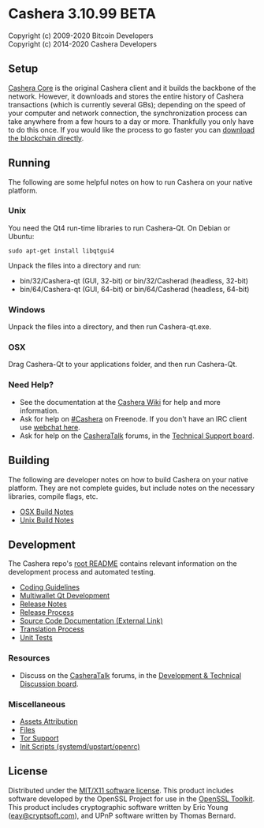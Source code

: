 Cashera 3.10.99 BETA
=====================

Copyright (c) 2009-2020 Bitcoin Developers  
Copyright (c) 2014-2020 Cashera Developers


Setup
---------------------
[Cashera Core](http://Cashera.com) is the original Cashera client and it builds the backbone of the network. However, it downloads and stores the entire history of Cashera transactions (which is currently several GBs); depending on the speed of your computer and network connection, the synchronization process can take anywhere from a few hours to a day or more. Thankfully you only have to do this once. If you would like the process to go faster you can [download the blockchain directly](bootstrap.md).

Running
---------------------
The following are some helpful notes on how to run Cashera on your native platform. 

### Unix

You need the Qt4 run-time libraries to run Cashera-Qt. On Debian or Ubuntu:

	sudo apt-get install libqtgui4

Unpack the files into a directory and run:

- bin/32/Cashera-qt (GUI, 32-bit) or bin/32/Casherad (headless, 32-bit)
- bin/64/Cashera-qt (GUI, 64-bit) or bin/64/Casherad (headless, 64-bit)



### Windows

Unpack the files into a directory, and then run Cashera-qt.exe.

### OSX

Drag Cashera-Qt to your applications folder, and then run Cashera-Qt.

### Need Help?

* See the documentation at the [Cashera Wiki](https://wiki.Cashera.com/)
for help and more information.
* Ask for help on [#Cashera](http://webchat.freenode.net?channels=Cashera) on Freenode. If you don't have an IRC client use [webchat here](http://webchat.freenode.net?channels=Cashera).
* Ask for help on the [CasheraTalk](https://Casheratalk.org/) forums, in the [Technical Support board](https://www.Casheratalk.org/category/9/troubleshooting).

Building
---------------------
The following are developer notes on how to build Cashera on your native platform. They are not complete guides, but include notes on the necessary libraries, compile flags, etc.

- [OSX Build Notes](build-osx.md)
- [Unix Build Notes](build-unix.md)

Development
---------------------
The Cashera repo's [root README](https://github.com/Cashera-project/Cashera/blob/master/README.md) contains relevant information on the development process and automated testing.

- [Coding Guidelines](coding.md)
- [Multiwallet Qt Development](multiwallet-qt.md)
- [Release Notes](release-notes.md)
- [Release Process](release-process.md)
- [Source Code Documentation (External Link)](https://dev.visucore.com/bitcoin/doxygen/)
- [Translation Process](translation_process.md)
- [Unit Tests](unit-tests.md)

### Resources
* Discuss on the [CasheraTalk](https://Casheratalk.org/) forums, in the [Development & Technical Discussion board](https://www.Casheratalk.org/category/4/development-discussions).

### Miscellaneous
- [Assets Attribution](assets-attribution.md)
- [Files](files.md)
- [Tor Support](tor.md)
- [Init Scripts (systemd/upstart/openrc)](init.md)

License
---------------------
Distributed under the [MIT/X11 software license](http://www.opensource.org/licenses/mit-license.php).
This product includes software developed by the OpenSSL Project for use in the [OpenSSL Toolkit](https://www.openssl.org/). This product includes
cryptographic software written by Eric Young ([eay@cryptsoft.com](mailto:eay@cryptsoft.com)), and UPnP software written by Thomas Bernard.
